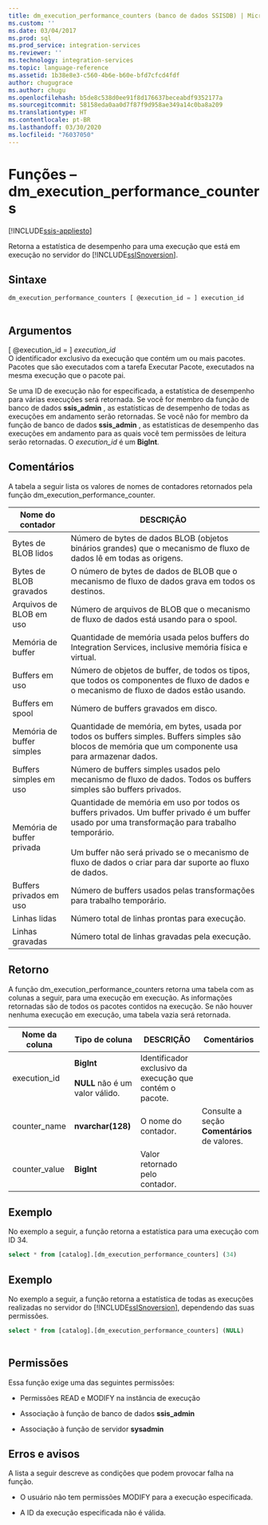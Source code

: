 ```yaml
---
title: dm_execution_performance_counters (banco de dados SSISDB) | Microsoft Docs
ms.custom: ''
ms.date: 03/04/2017
ms.prod: sql
ms.prod_service: integration-services
ms.reviewer: ''
ms.technology: integration-services
ms.topic: language-reference
ms.assetid: 1b38e8e3-c560-4b6e-b60e-bfd7cfcd4fdf
author: chugugrace
ms.author: chugu
ms.openlocfilehash: b5de8c538d0ee91f8d176637beceabdf9352177a
ms.sourcegitcommit: 58158eda0aa0d7f87f9d958ae349a14c0ba8a209
ms.translationtype: HT
ms.contentlocale: pt-BR
ms.lasthandoff: 03/30/2020
ms.locfileid: "76037050"
---
```

# <a name="functions---dm_execution_performance_counters"></a>Funções – dm_execution_performance_counters

[!INCLUDE[ssis-appliesto](../includes/ssis-appliesto-ssvrpluslinux-asdb-asdw-xxx.md)]

  Retorna a estatística de desempenho para uma execução que está em execução no servidor do [!INCLUDE[ssISnoversion](../includes/ssisnoversion-md.md)].  
  
## <a name="syntax"></a>Sintaxe  
  
```sql  
dm_execution_performance_counters [ @execution_id = ] execution_id  
  
```  
  
## <a name="arguments"></a>Argumentos  
 [ @execution_id = ] *execution_id*  
 O identificador exclusivo da execução que contém um ou mais pacotes. Pacotes que são executados com a tarefa Executar Pacote, executados na mesma execução que o pacote pai.  
  
 Se uma ID de execução não for especificada, a estatística de desempenho para várias execuções será retornada. Se você for membro da função de banco de dados **ssis_admin** , as estatísticas de desempenho de todas as execuções em andamento serão retornadas.  Se você não for membro da função de banco de dados **ssis_admin** , as estatísticas de desempenho das execuções em andamento para as quais você tem permissões de leitura serão retornadas. O *execution_id* é um **BigInt**.  
  
## <a name="remarks"></a>Comentários  
 A tabela a seguir lista os valores de nomes de contadores retornados pela função dm_execution_performance_counter.  
  
|Nome do contador|DESCRIÇÃO|  
|------------------|-----------------|  
|Bytes de BLOB lidos|Número de bytes de dados BLOB (objetos binários grandes) que o mecanismo de fluxo de dados lê em todas as origens.|  
|Bytes de BLOB gravados|O número de bytes de dados de BLOB que o mecanismo de fluxo de dados grava em todos os destinos.|  
|Arquivos de BLOB em uso|Número de arquivos de BLOB que o mecanismo de fluxo de dados está usando para o spool.|  
|Memória de buffer|Quantidade de memória usada pelos buffers do Integration Services, inclusive memória física e virtual.|  
|Buffers em uso|Número de objetos de buffer, de todos os tipos, que todos os componentes de fluxo de dados e o mecanismo de fluxo de dados estão usando.|  
|Buffers em spool|Número de buffers gravados em disco.|  
|Memória de buffer simples|Quantidade de memória, em bytes, usada por todos os buffers simples. Buffers simples são blocos de memória que um componente usa para armazenar dados.|  
|Buffers simples em uso|Número de buffers simples usados pelo mecanismo de fluxo de dados. Todos os buffers simples são buffers privados.|  
|Memória de buffer privada|Quantidade de memória em uso por todos os buffers privados. Um buffer privado é um buffer usado por uma transformação para trabalho temporário.<br /><br /> Um buffer não será privado se o mecanismo de fluxo de dados o criar para dar suporte ao fluxo de dados.|  
|Buffers privados em uso|Número de buffers usados pelas transformações para trabalho temporário.|  
|Linhas lidas|Número total de linhas prontas para execução.|  
|Linhas gravadas|Número total de linhas gravadas pela execução.|  
  
## <a name="return"></a>Retorno  
 A função dm_execution_performance_counters retorna uma tabela com as colunas a seguir, para uma execução em execução. As informações retornadas são de todos os pacotes contidos na execução. Se não houver nenhuma execução em execução, uma tabela vazia será retornada.  
  
|Nome da coluna|Tipo de coluna|DESCRIÇÃO|Comentários|  
|-----------------|-----------------|-----------------|-------------|  
|execution_id|**BigInt**<br /><br /> **NULL** não é um valor válido.|Identificador exclusivo da execução que contém o pacote.||  
|counter_name|**nvarchar(128)**|O nome do contador.|Consulte a seção **Comentários** de valores.|  
|counter_value|**BigInt**|Valor retornado pelo contador.||  
  
## <a name="example"></a>Exemplo  
 No exemplo a seguir, a função retorna a estatística para uma execução com ID 34.  
  
```sql
select * from [catalog].[dm_execution_performance_counters] (34)  
```  
  
## <a name="example"></a>Exemplo  
 No exemplo a seguir, a função retorna a estatística de todas as execuções realizadas no servidor do [!INCLUDE[ssISnoversion](../includes/ssisnoversion-md.md)], dependendo das suas permissões.  
  
```sql
select * from [catalog].[dm_execution_performance_counters] (NULL)  
  
```  
  
## <a name="permissions"></a>Permissões  
 Essa função exige uma das seguintes permissões:  
  
-   Permissões READ e MODIFY na instância de execução  
  
-   Associação à função de banco de dados **ssis_admin**  
  
-   Associação à função de servidor **sysadmin**  
  
## <a name="errors-and-warnings"></a>Erros e avisos  
 A lista a seguir descreve as condições que podem provocar falha na função.  
  
-   O usuário não tem permissões MODIFY para a execução especificada.  
  
-   A ID da execução especificada não é válida.  
  
  
